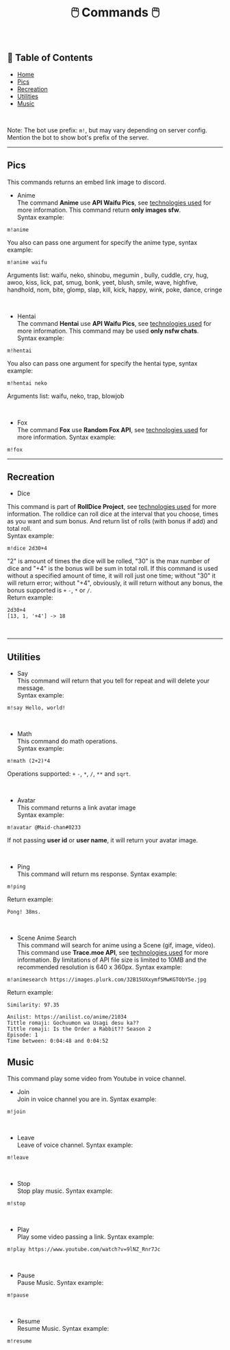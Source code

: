 <h1 align="center">🖱️ Commands 🖱️</h1>

<!-- ---------------------------------------------- -->
<br>

## 📝 Table of Contents

- [Home](../)
- [Pics](#pics)
- [Recreation](#recreation)
- [Utilities](#utilities)
- [Music](#music)

<br>

Note: The bot use prefix: ``m!``, but may vary depending on server config. Mention the bot to show bot's prefix of the server. 

---
<!-- ---------------------------------------------- -->

## Pics <a name="pics"></a>
This commands returns an embed link image to discord. <br>
- Anime <br>
The command **Anime** use **API Waifu Pics**, see [technologies used](#Technologies_Used) for more information. This command return **only images sfw**. <br>
Syntax example:
```
m!anime
``` 
You also can pass one argument for specify the anime type, syntax example:
```
m!anime waifu
```
Arguments list: waifu, neko, shinobu, megumin , bully, cuddle, cry, hug, awoo, kiss, lick, pat, smug, bonk, yeet, blush, smile, wave, highfive, handhold, nom, bite, glomp, slap, kill, kick, happy, wink, poke, dance, cringe

<br>

- Hentai <br>
The command **Hentai** use **API Waifu Pics**, see [technologies used](#Technologies_Used) for more information. This command may be used **only nsfw chats**.<br>
Syntax example:
```
m!hentai
```
You also can pass one argument for specify the hentai type, syntax example:
```
m!hentai neko
```
Arguments list: waifu, neko, trap, blowjob

<br>

- Fox <br>
The command **Fox** use **Random Fox API**, see [technologies used](#Technologies_Used) for more information.
Syntax example:
```
m!fox
```

---
## Recreation <a name="recreation"></a>
- Dice <br>

This command is part of **RollDice Project**, see [technologies used](#Technologies_Used) for more information. The rolldice can roll dice at the interval that you choose, times as you want and sum bonus. And return list of rolls (with bonus if add) and total roll.<br>
Syntax example:
```
m!dice 2d30+4
``` 
"2" is amount of times the dice will be rolled, "30" is the max number of dice and "+4" is the bonus will be sum in total roll. If this command is used without a specified amount of time, it will roll just one time; without "30" it will return error; without "+4", obviously, it will return without any bonus, the bonus supported is ``+`` ``-``, ``*`` or ``/``. <br>
Return example:
```
2d30+4
[13, 1, '+4'] -> 18
```

<br>

---
## Utilities <a name="utilities"></a>
- Say <br>
This command will return that you tell for repeat and will delete your message. <br>
Syntax example:
```
m!say Hello, world!
```
<br>

- Math <br>
This command do math operations. <br>
Syntax example:
```
m!math (2+2)*4
```
Operations supported: ``+`` ``-``, ``*``, ``/``, ``**`` and ``sqrt``.

<br>

- Avatar <br>
This command returns a link avatar image <br>
Syntax example:
```
m!avatar @Maid-chan#0233
```
If not passing **user id** or **user name**, it will return your avatar image.

<br>

- Ping <br>
This command will return ms response.
Syntax example:
```
m!ping
```
Return example:
```
Pong! 38ms.
```

<br>

- Scene Anime Search <br>
This command will search for anime using a Scene (gif, image, vídeo). This command use **Trace.moe API**, see [technologies used](#Technologies_Used) for more information. By limitations of API file size is limited to 10MB and the recommended resolution is 640 x 360px.
Syntax example:
```
m!animesearch https://images.plurk.com/32B15UXxymfSMwKGTObY5e.jpg
```
Return example:
```
Similarity: 97.35

Anilist: https://anilist.co/anime/21034
Tittle romaji: Gochuumon wa Usagi desu ka??
Tittle romaji: Is the Order a Rabbit?? Season 2
Episode: 1
Time between: 0:04:48 and 0:04:52
```

## Music <a name="music"></a>
This command play some video from Youtube in voice channel. <br>

- Join <br>
Join in voice channel you are in.
Syntax example:
```
m!join
```

<br>

- Leave <br>
Leave of voice channel.
Syntax example:
```
m!leave
```

<br>

- Stop <br>
Stop play music.
Syntax example:
```
m!stop
```

<br>

- Play <br>
Play some video passing a link.
Syntax example:
```
m!play https://www.youtube.com/watch?v=9lNZ_Rnr7Jc
```

<br>

- Pause <br>
Pause Music.
Syntax example:
```
m!pause
```

<br>

- Resume <br>
Resume Music.
Syntax example:
```
m!resume
```
